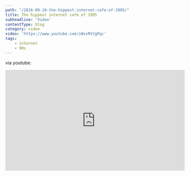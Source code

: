 ```yaml
---
path: "/2016-09-10-the-hippest-internet-cafe-of-1995/"
title: The hippest internet cafe of 1995
subheadline: 'Video'
contentType: blog
category: video
video: 'https://www.youtube.com/iWssRVJgPqc'
tags: 
    - internet
    - 90s
---
```


via youtube:

<iframe width="560" height="315" src="https://www.youtube.com/embed/iWssRVJgPqc" frameborder="0" allowfullscreen></iframe>